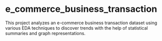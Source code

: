 # e_commerce_business_transaction
 This project analyzes an e-commerce business transaction dataset using various EDA techniques to discover trends with the help of statistical summaries and graph representations.
 
